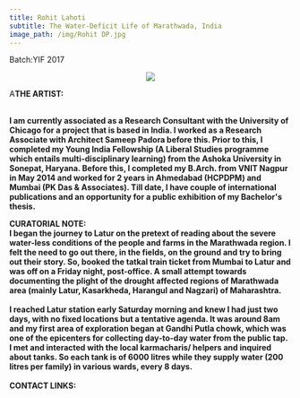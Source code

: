 ```yaml
---
title: Rohit Lahoti
subtitle: The Water-Deficit Life of Marathwada, India
image_path: /img/Rohit DP.jpg
---
```


<p>Batch:YIF 2017</p>

<p align="center">
<img src="../../img/Rohit DP.jpg"></p>

<p>A<b>THE ARTIST:<b><p>
<br />
I am currently associated as a Research Consultant with the University of Chicago for a project that is based in India. I worked as a Research Associate with Architect Sameep Padora before this. Prior to this, I completed my Young India Fellowship (A Liberal Studies programme which entails multi-disciplinary learning) from the Ashoka University in Sonepat, Haryana. Before this, I completed my B.Arch. from VNIT Nagpur in May 2014 and worked for 2 years in Ahmedabad (HCPDPM) and Mumbai (PK Das & Associates). Till date, I have couple of international publications and an opportunity for a public exhibition of my Bachelor's thesis.

CURATORIAL NOTE:
<br />
I began the journey to Latur on the pretext of reading about the severe water-less conditions of the people and farms in the Marathwada region. I felt the need to go out there, in the fields, on the ground and try to bring out their story. So, booked the tatkal train ticket from Mumbai to Latur and was off on a Friday night, post-office.  A small attempt towards documenting the plight of the drought affected regions of Marathwada area (mainly Latur, Kasarkheda, Harangul and Nagzari) of Maharashtra.
<br />
<br />
I reached Latur station early Saturday morning and knew I had just two days, with no fixed locations but a tentative agenda. It was around 8am and my first area of exploration began at Gandhi Putla chowk, which was one of the epicenters for collecting day-to-day water from the public tap. I met and interacted with the local karmacharis/ helpers and inquired about tanks. So each tank is of 6000 litres while they supply water (200 litres per family) in various wards, every 8 days. 
<br />
<br />
CONTACT LINKS:
<br />
<br />
<a href="https://www.facebook.com/rohit.lahoti" class="fa fa-facebook"></a>
<a href="500px.com/rohitlahoti" class="fa fa-instagram"></a>
<a href="rohitlahoti.wordpress.com" class="fa fa-wordpress"></a>
<a href="rohit.lahoti_yif17@ashoka.edu.in" class="fa fa-envelope"></a>
<a href="8087105895" class="fa fa-phone"></a>

